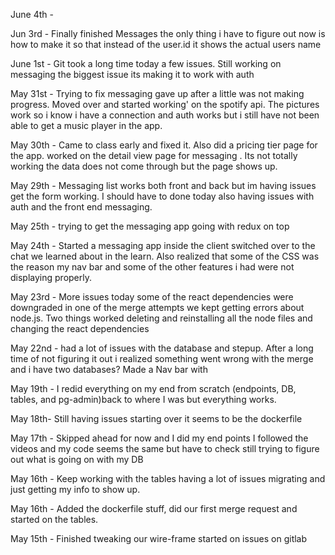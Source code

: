 June 4th -


Jun 3rd - Finally finished Messages the only thing i have to figure out now is how to make it so that
instead of the user.id it shows the actual users name

June 1st - Git took a long time today a few issues. Still working on messaging the biggest issue its making it to work with auth

May 31st - Trying to fix messaging gave up after a little was not making progress. Moved over and started working'
on the spotify api. The pictures work so i know i have a connection and auth works but i still have not been able
to get a music player in the app.

May 30th - Came to class early and fixed it. Also did a pricing tier page for the app.  worked on the detail view page
for messaging . Its not totally working the data does not come through but the page shows up.

May 29th - Messaging list works both front and back but im having issues get the form working. I should have to done today also having issues with auth and the front end messaging.

May 25th - trying to get the messaging app going with redux on top

May 24th - Started a messaging app inside the client switched over to the chat we learned about in the learn.
Also realized that some of the CSS was the reason my nav bar and some of the other features i had were not displaying
properly.

May 23rd - More issues today some of the react dependencies were downgraded in one of the merge attempts
we kept getting errors about node.js. Two things worked deleting and reinstalling all the node files
and changing the react dependencies

May 22nd - had a lot of issues with the database and stepup. After a long time of not figuring it out i realized something went wrong with the merge and i have two databases? Made a Nav bar with

May 19th - I redid everything on my end from scratch (endpoints, DB, tables, and pg-admin)back to where I was
but everything works.

May 18th- Still having issues starting over it seems to be the dockerfile

May 17th - Skipped ahead for now and I did my end points I followed the videos and my code seems the same but have to check still trying to figure out what is going on with my DB

May 16th - Keep working with the tables having a lot of issues migrating and just getting my info to show up.

May 16th - Added the dockerfile stuff, did our first merge request and started on the tables.

May 15th - Finished tweaking our wire-frame started on issues on gitlab
